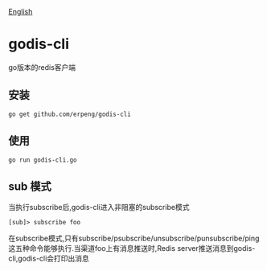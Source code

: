 
[English](/README.md)
# godis-cli
  go版本的redis客户端

## 安装
	go get github.com/erpeng/godis-cli

## 使用
	go run godis-cli.go

## sub 模式
  当执行subscribe后,godis-cli进入非阻塞的subscribe模式
  
	[sub]> subscribe foo
  
  在subscribe模式,只有subscribe/psubscribe/unsubscribe/punsubscribe/ping 这五种命令能够执行.当渠道foo上有消息推送时,Redis server推送消息到godis-cli,godis-cli会打印出消息
